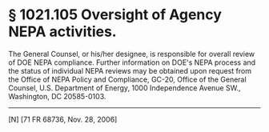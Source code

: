 # § 1021.105   Oversight of Agency NEPA activities.

The General Counsel, or his/her designee, is responsible for overall review of DOE NEPA compliance. Further information on DOE's NEPA process and the status of individual NEPA reviews may be obtained upon request from the Office of NEPA Policy and Compliance, GC-20, Office of the General Counsel, U.S. Department of Energy, 1000 Independence Avenue SW., Washington, DC 20585-0103.



---

[N] [71 FR 68736, Nov. 28, 2006]





